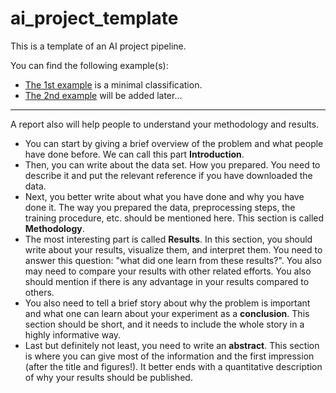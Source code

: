 # ai_project_template
This is a template of an AI project pipeline. 

You can find the following example(s):
- [The 1st example](example_1/README.md) is a minimal classification. 
- [The 2nd example](...) will be added later... 

----------------------------------------------------------------------
A report also will help people to understand your methodology and results. 
- You can start by giving a brief overview of the problem and what people have done before. We can call this part **Introduction**. 
- Then, you can write about the data set. How you prepared. You need to describe it and put the relevant reference if you have downloaded the data.
- Next, you better write about what you have done and why you have done it. The way you prepared the data, preprocessing steps, the training procedure, etc. should be mentioned here. This section is called **Methodology**. 
- The most interesting part is called **Results**. In this section, you should write about your results, visualize them, and interpret them. You need to answer this question: "what did one learn from these results?". You also may need to compare your results with other related efforts. You also should mention if there is any advantage in your results compared to others. 
- You also need to tell a brief story about why the problem is important and what one can learn about your experiment as a **conclusion**. This section should be short, and it needs to include the whole story in a highly informative way.  
- Last but definitely not least, you need to write an **abstract**. This section is where you can give most of the information and the first impression (after the title and figures!). It better ends with a quantitative description of why your results should be published. 

